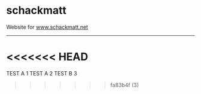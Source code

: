 # schackmatt

Website for www.schackmatt.net

---
<<<<<<< HEAD
=======

TEST A 1
TEST A 2
TEST B 3
>>>>>>> fa83b4f (3)
